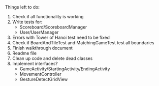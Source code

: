 Things left to do:
1) Check if all functionality is working
2) Write tests for:
   - Scoreboard/ScoreboardManager
   - User/UserManager
3) Errors with Tower of Hanoi test need to be fixed
4) Check if BoardAndTileTest and MatchingGameTest test all boundaries
6) Finish walkthrough document
7) Readme file
8) Clean up code and delete dead classes
9) Implement interfaces?
    - GameActivity/StartingActivity/EndingActivity
    - MovementController
    - GestureDetectGridView